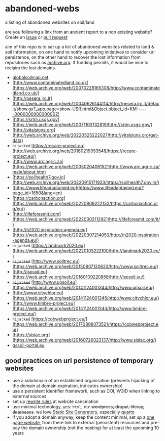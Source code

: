 # abandoned-webs

a listing of abandoned websites on soil/land

are you following a link from an ancient report to a non existing website? Create an [issue](../../issues) or [pull request](../../pulls)

aim of this repo is to set up a list of abandoned websites related to land & soil information, on one hand to notify upcoming initiatives to consider url persistence, on the other hand to recover the lost information from repositories such as [archive.org](https://web.archive.org). If funding permits, it would be nice to reclaim the lost domains.

- [globalsoilmap.net](https://web.archive.org/web/20180712112423/http://globalsoilmap.net/)
- [http://www.contaminatedland.co.uk](https://web.archive.org/web/20070228165308/http://www.contaminatedland.co.uk/) 
- [http://pesera.jrc.it](https://web.archive.org/web/20040626144114/http://pesera.jrc.it/default/show.gx?_app.page=show-USR.html&Object.object_id=KM------0000000000000002) 
- [https://srtm.usgs.gov](https://web.archive.org/web/20071103132819/http://srtm.usgs.gov/) 
- [http://vitalsigns.org](http://web.archive.org/web/20220525222027/http://vitalsigns.org/get-data)
- `hijacked` [https://recare-project.eu](http://web.archive.org/web/20180219053548/https://recare-project.eu/)
- [http://www.arc.agric.za](https://web.archive.org/web/20050204061521/http://www.arc.agric.za/main/about.htm)
- [https://soilhealth7.gov.in](http://web.archive.org/web/20220915171923/https://soilhealth7.gov.in/)
- [https://www.lifeadaptamed.eu](https://www.lifeadaptamed.eu/?page_id=1650&lang=en)
- [https://carbonaction.org](https://web.archive.org/web/20220809222132/https://carbonaction.org/en/)
- [http://lifeforesmit.com](https://web.archive.org/web/20220303112921/http://lifeforesmit.com/it/)
- [http://h2020.inspiration-agenda.eu](https://web.archive.org/web/20220307214050/http://h2020.inspiration-agenda.eu/)
- `hijacked` [https://landmark2020.eu](https://web.archive.org/web/20220103222100/http://landmark2020.eu/)
- ~~`hijacked`~~ [http://www.soiltrec.eu](https://web.archive.org/web/20150907120620/http://www.soiltrec.eu/)
- [http://isosoil.eu](https://web.archive.org/web/20160109220858/http://isosoil.eu/)
- ~~`hijacked`~~ [http://www.upsoil.eu](https://web.archive.org/web/20141124001344/http://www.upsoil.eu/)
- [http://www.citychlor.eu](https://web.archive.org/web/20141124001345/http://www.citychlor.eu/)
- [http://www.timbre-project.eu](https://web.archive.org/web/20141124001344/http://www.timbre-project.eu/)
- `hijacked` [https://cobwebproject.eu/](https://web.archive.org/web/20170808073521/https://cobwebproject.eu/)
- [https://sislac.org](https://web.archive.org/web/20160726023137/http://www.sislac.org/)
- [gssoil-portal.eu](https://web.archive.org/web/20131009224121/http://gssoil-portal.eu/ingrid-portal/)

## good practices on url persistence of temporary websites

- use a subdomain of an established organisation (prevents hijacking of the domain at domain expiration, indicates ownership)
- use a persistent identifier framework, such as DOI, W3ID when linking to external sources
- set up [rewrite rules](https://en.wikipedia.org/wiki/Rewrite_engine) at website cancelation
- use minimal technology, yes: `html`; no: ~~wordpress, drupal, liferay, databases~~. we love [Static Site Generators](https://about.gitlab.com/blog/2022/04/18/comparing-static-site-generators/), especially [quarto](https://quarto.org)
- if you adopt a domain anyway, keep the content minimal, set up a [one page website](https://www.web.com/blog/one-page-vs-multi-page-website/), from there link to external (persistent) resources and pre-pay the domain ownership (not the hosting) for at least the upcoming 10 years
